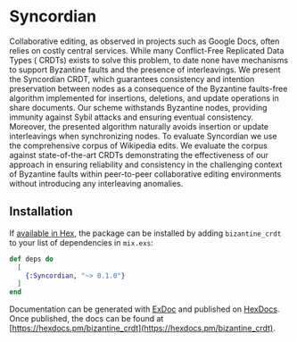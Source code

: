 # Syncordian

Collaborative editing, as observed in projects such as Google Docs, often relies on costly
central services. While many Conflict-Free Replicated Data Types ( CRDTs) exists to solve
this problem, to date none have mechanisms to support Byzantine faults and the presence of
interleavings. We present the Syncordian CRDT, which guarantees consistency and intention
preservation between nodes as a consequence of the Byzantine faults-free algorithm
implemented for insertions, deletions, and update operations in share documents. Our
scheme withstands Byzantine nodes, providing immunity against Sybil attacks and ensuring
eventual consistency. Moreover, the presented algorithm naturally avoids insertion or
update interleavings when synchronizing nodes. To evaluate Syncordian we use the
comprehensive corpus of Wikipedia edits. We evaluate the corpus against state-of-the-art
CRDTs demonstrating the effectiveness of our approach in ensuring reliability and
consistency in the challenging context of Byzantine faults within peer-to-peer
collaborative editing environments without introducing any interleaving anomalies.

## Installation

If [available in Hex](https://hex.pm/docs/publish), the package can be installed
by adding `bizantine_crdt` to your list of dependencies in `mix.exs`:

```elixir
def deps do
  [
    {:Syncordian, "~> 0.1.0"}
  ]
end
```

Documentation can be generated with [ExDoc](https://github.com/elixir-lang/ex_doc)
and published on [HexDocs](https://hexdocs.pm). Once published, the docs can
be found at [https://hexdocs.pm/bizantine_crdt](https://hexdocs.pm/bizantine_crdt).

